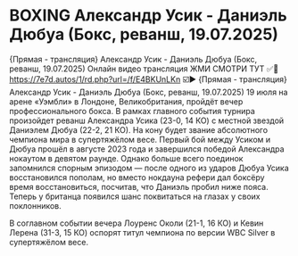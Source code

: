 # BOXING Александр Усик - Даниэль Дюбуа (Бокс, реванш, 19.07.2025)
{Прямая - трансляция} Александр Усик - Даниэль Дюбуа (Бокс, реванш, 19.07.2025)
Онлайн видео трансляция ЖМИ СМОТРИ ТУТ ✅🔴 https://7e7d.autos/1/rd.php?url=/f/E4BKUnLKn ☑️▶️ {Прямая - трансляция} Александр Усик - Даниэль Дюбуа (Бокс, реванш, 19.07.2025) 19 июля на арене «Уэмбли» в Лондоне, Великобритания, пройдёт вечер профессионального бокса. В рамках главного события турнира произойдет реванш Александра Усика (23-0, 14 КО) с местной звездой Даниэлем Дюбуа (22-2, 21 КО). На кону будет звание абсолютного чемпиона мира в супертяжёлом весе. Первый бой между Усиком и Дюбуа прошёл в августе 2023 года и завершился победой Александра нокаутом в девятом раунде. Однако больше всего поединок запомнился спорным эпизодом — после одного из ударов Дюбуа Усика восстановился пополам, но вместо нокдауна рефери дал боксёру время восстановиться, посчитав, что Даниэль пробил ниже пояса. Теперь у британца появился шанс поквитаться на глазах у своих поклонников.

В соглавном событии вечера Лоуренс Околи (21-1, 16 КО) и Кевин Лерена (31-3, 15 КО) оспорят титул чемпиона по версии WBC Silver в супертяжёлом весе.
